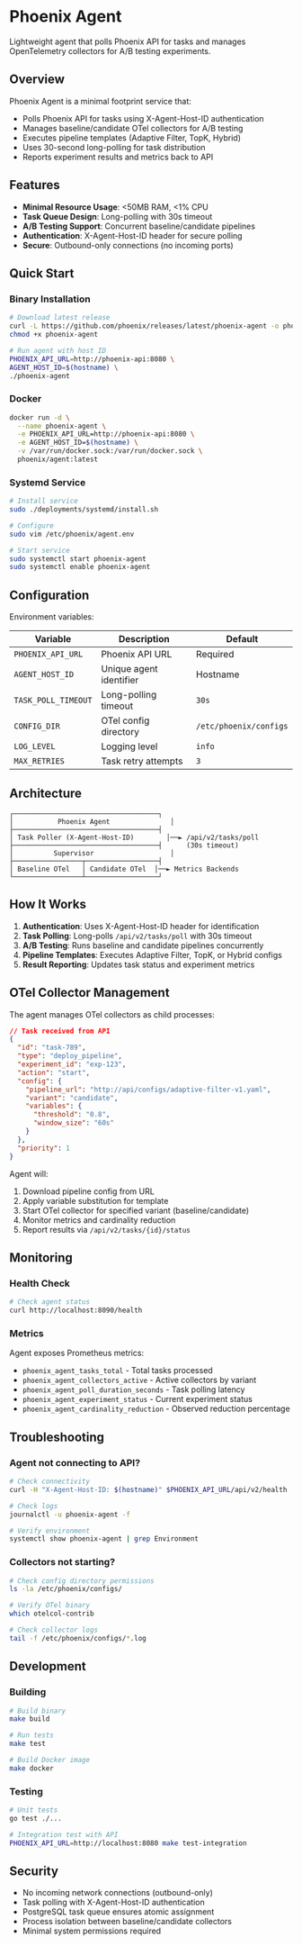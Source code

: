 # Phoenix Agent

Lightweight agent that polls Phoenix API for tasks and manages OpenTelemetry collectors for A/B testing experiments.

## Overview

Phoenix Agent is a minimal footprint service that:
- Polls Phoenix API for tasks using X-Agent-Host-ID authentication
- Manages baseline/candidate OTel collectors for A/B testing
- Executes pipeline templates (Adaptive Filter, TopK, Hybrid)
- Uses 30-second long-polling for task distribution
- Reports experiment results and metrics back to API

## Features

- **Minimal Resource Usage**: <50MB RAM, <1% CPU
- **Task Queue Design**: Long-polling with 30s timeout
- **A/B Testing Support**: Concurrent baseline/candidate pipelines
- **Authentication**: X-Agent-Host-ID header for secure polling
- **Secure**: Outbound-only connections (no incoming ports)

## Quick Start

### Binary Installation

```bash
# Download latest release
curl -L https://github.com/phoenix/releases/latest/phoenix-agent -o phoenix-agent
chmod +x phoenix-agent

# Run agent with host ID
PHOENIX_API_URL=http://phoenix-api:8080 \
AGENT_HOST_ID=$(hostname) \
./phoenix-agent
```

### Docker

```bash
docker run -d \
  --name phoenix-agent \
  -e PHOENIX_API_URL=http://phoenix-api:8080 \
  -e AGENT_HOST_ID=$(hostname) \
  -v /var/run/docker.sock:/var/run/docker.sock \
  phoenix/agent:latest
```

### Systemd Service

```bash
# Install service
sudo ./deployments/systemd/install.sh

# Configure
sudo vim /etc/phoenix/agent.env

# Start service
sudo systemctl start phoenix-agent
sudo systemctl enable phoenix-agent
```

## Configuration

Environment variables:

| Variable | Description | Default |
|----------|-------------|---------|
| `PHOENIX_API_URL` | Phoenix API URL | Required |
| `AGENT_HOST_ID` | Unique agent identifier | Hostname |
| `TASK_POLL_TIMEOUT` | Long-polling timeout | `30s` |
| `CONFIG_DIR` | OTel config directory | `/etc/phoenix/configs` |
| `LOG_LEVEL` | Logging level | `info` |
| `MAX_RETRIES` | Task retry attempts | `3` |

## Architecture

```
┌────────────────────────────────────┐
│           Phoenix Agent               │
├────────────────────────────────────┤
│ Task Poller (X-Agent-Host-ID)        │──► /api/v2/tasks/poll
├────────────────────────────────────┤      (30s timeout)
│          Supervisor                   │
├─────────────────┬──────────────────┤
│ Baseline OTel   │ Candidate OTel  │──► Metrics Backends
└─────────────────┴──────────────────┘
```

## How It Works

1. **Authentication**: Uses X-Agent-Host-ID header for identification
2. **Task Polling**: Long-polls `/api/v2/tasks/poll` with 30s timeout
3. **A/B Testing**: Runs baseline and candidate pipelines concurrently
4. **Pipeline Templates**: Executes Adaptive Filter, TopK, or Hybrid configs
5. **Result Reporting**: Updates task status and experiment metrics

## OTel Collector Management

The agent manages OTel collectors as child processes:

```json
// Task received from API
{
  "id": "task-789",
  "type": "deploy_pipeline",
  "experiment_id": "exp-123",
  "action": "start",
  "config": {
    "pipeline_url": "http://api/configs/adaptive-filter-v1.yaml",
    "variant": "candidate",
    "variables": {
      "threshold": "0.8",
      "window_size": "60s"
    }
  },
  "priority": 1
}
```

Agent will:
1. Download pipeline config from URL
2. Apply variable substitution for template
3. Start OTel collector for specified variant (baseline/candidate)
4. Monitor metrics and cardinality reduction
5. Report results via `/api/v2/tasks/{id}/status`

## Monitoring

### Health Check

```bash
# Check agent status
curl http://localhost:8090/health
```

### Metrics

Agent exposes Prometheus metrics:

- `phoenix_agent_tasks_total` - Total tasks processed
- `phoenix_agent_collectors_active` - Active collectors by variant
- `phoenix_agent_poll_duration_seconds` - Task polling latency
- `phoenix_agent_experiment_status` - Current experiment status
- `phoenix_agent_cardinality_reduction` - Observed reduction percentage

## Troubleshooting

### Agent not connecting to API?

```bash
# Check connectivity
curl -H "X-Agent-Host-ID: $(hostname)" $PHOENIX_API_URL/api/v2/health

# Check logs
journalctl -u phoenix-agent -f

# Verify environment
systemctl show phoenix-agent | grep Environment
```

### Collectors not starting?

```bash
# Check config directory permissions
ls -la /etc/phoenix/configs/

# Verify OTel binary
which otelcol-contrib

# Check collector logs
tail -f /etc/phoenix/configs/*.log
```

## Development

### Building

```bash
# Build binary
make build

# Run tests
make test

# Build Docker image
make docker
```

### Testing

```bash
# Unit tests
go test ./...

# Integration test with API
PHOENIX_API_URL=http://localhost:8080 make test-integration
```

## Security

- No incoming network connections (outbound-only)
- Task polling with X-Agent-Host-ID authentication
- PostgreSQL task queue ensures atomic assignment
- Process isolation between baseline/candidate collectors
- Minimal system permissions required